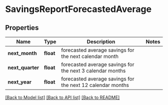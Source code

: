 # SavingsReportForecastedAverage

## Properties
Name | Type | Description | Notes
------------ | ------------- | ------------- | -------------
**next_month** | **float** | forecasted average savings for the next calendar month | 
**next_quarter** | **float** | forecasted average savings for the next 3 calendar months | 
**next_year** | **float** | forecasted average savings for the next 12 calendar months | 

[[Back to Model list]](../README.md#documentation-for-models) [[Back to API list]](../README.md#documentation-for-api-endpoints) [[Back to README]](../README.md)

